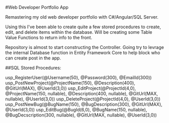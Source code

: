 #Web Developer Portfolio App

Remastering my old web developer portfolio with C#/Angular/SQL Server.

Using this I've been able to create quite a few stored procedures to create, edit, and delete items within the database. Will be creating some Table Value Functions to return info to the front.

Repository is almost to start constructing the Controller. Going try to levrage the internal Database function in Entity Framework Core to help block who can create post in the app.

##SQL Stored Procedures:

usp_RegisterUser(@Username(50), @Password(300), @EmailId(300))
usp_PostNewProject(@ProjectName(150), @Description(400), @GitUrl(MAX), @UserId(3,0))
usp_EditProject(@ProjectId(4,0), @ProjectName(150, nullable), @Description(400, nullable), @GitUrl(MAX, nullable), @UserId(3,0))
usp_DeleteProject(@ProjectId(4,0), @UserId(3,0))
usp_PostNewBug(@BugName(150), @BugDescription(300), @GitUrl(MAX), @UserId(3,0))
usp_EditBug(@BugId(6,0), @BugName(150, nullable), @BugDecscription(300, nullable), @GitUrl(MAX, nullable), @UserId(3,0))

